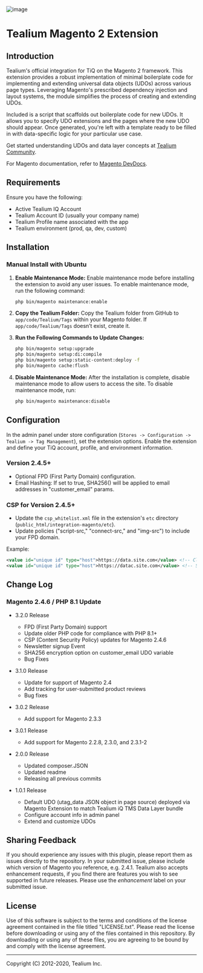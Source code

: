 ![image](https://github.com/efrazier/integration-magento-osb/assets/3696386/0a2e3179-498c-487a-9c83-0e8376b87e28)


# Tealium Magento 2 Extension


## Introduction

Tealium's official integration for TiQ on the Magento 2 framework. This extension provides a robust implementation of minimal boilerplate code for implementing and extending universal data objects (UDOs) across various page types. Leveraging Magento's prescribed dependency injection and layout systems, the module simplifies the process of creating and extending UDOs.

Included is a script that scaffolds out boilerplate code for new UDOs. It allows you to specify UDO extensions and the pages where the new UDO should appear. Once generated, you're left with a template ready to be filled in with data-specific logic for your particular use case.

Get started understanding UDOs and data layer concepts at [Tealium Community](https://community.tealiumiq.com/t5/Getting-Started/Getting-Started-with-The-Data-Layer/ta-p/9503).

For Magento documentation, refer to [Magento DevDocs](http://devdocs.magento.com/).

## Requirements

Ensure you have the following:

- Active Tealium IQ Account
- Tealium Account ID (usually your company name)
- Tealium Profile name associated with the app
- Tealium environment (prod, qa, dev, custom)

## Installation

### Manual Install with Ubuntu

1. **Enable Maintenance Mode:** Enable maintenance mode before installing the extension to avoid any user issues. To enable maintenance mode, run the following command:

    ```bash
    php bin/magento maintenance:enable
    ```

2. **Copy the Tealium Folder:**
   Copy the Tealium folder from GitHub to `app/code/Tealium/Tags` within your Magento folder. If `app/code/Tealium/Tags` doesn’t exist, create it.

3. **Run the Following Commands to Update Changes:**
   
    ```bash
    php bin/magento setup:upgrade
    php bin/magento setup:di:compile
    php bin/magento setup:static-content:deploy -f
    php bin/magento cache:flush
    ```

4. **Disable Maintenance Mode:** After the installation is complete, disable maintenance mode to allow users to access the site. To disable maintenance mode, run:

    ```bash
    php bin/magento maintenance:disable
    ```

## Configuration

In the admin panel under store configuration (`Stores -> Configuration -> Tealium -> Tag Management`), set the extension options. Enable the extension and define your TiQ account, profile, and environment information.

### Version 2.4.5+

- Optional FPD (First Party Domain) configuration.
- Email Hashing: If set to true, SHA256() will be applied to email addresses in "customer_email" params.

### CSP for Version 2.4.5+

- Update the `csp_whitelist.xml` file in the extension's `etc` directory (`public_html/integration-magento/etc`).
- Update policies ("script-src," "connect-src," and "img-src") to include your FPD domain.

Example:

```xml
<value id="unique id" type="host">https://data.site.com</value> <!-- Client Side domain -->
<value id="unique id" type="host">https://datac.site.com</value> <!-- Server side domain -->
```

## Change Log

### Magento 2.4.6 / PHP 8.1 Update

- 3.2.0 Release
    - FPD (First Party Domain) support
    - Update older PHP code for compliance with PHP 8.1+
    - CSP (Content Security Policy) updates for Magento 2.4.6
    - Newsletter signup Event
    - SHA256 encryption option on customer_email UDO variable
    - Bug Fixes

- 3.1.0 Release
    - Update for support of Magento 2.4
    - Add tracking for user-submitted product reviews
    - Bug fixes

- 3.0.2 Release
    - Add support for Magento 2.3.3

- 3.0.1 Release
    - Add support for Magento 2.2.8, 2.3.0, and 2.3.1-2

- 2.0.0 Release
    - Updated composer.JSON
    - Updated readme
    - Releasing all previous commits

- 1.0.1 Release
    - Default UDO (utag_data JSON object in page source) deployed via Magento Extension to match Tealium iQ TMS Data Layer bundle
    - Configure account info in admin panel
    - Extend and customize UDOs

## Sharing Feedback
If you should experience any issues with this plugin, please report them as issues directly to the repository. In your submitted issue, please include which version of Magento you reference, e.g. 2.4.1. Tealium also accepts enhancement requests, if you find there are features you wish to see supported in future releases. Please use the _enhancement_ label on your submitted issue.

## License
Use of this software is subject to the terms and conditions of the license agreement contained in the file titled "LICENSE.txt".  Please read the license before downloading or using any of the files contained in this repository. By downloading or using any of these files, you are agreeing to be bound by and comply with the license agreement.

---
Copyright (C) 2012-2020, Tealium Inc.

